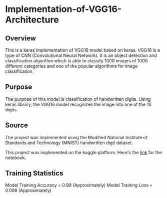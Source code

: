 # Implementation-of-VGG16-Architecture

## Overview
This is a keras implementation of VGG16 model based on keras. VGG16 is a type of CNN (Convolutional Neural Network). It is an object detection and classification algorithm which is able to classify 1000 images of 1000 different categories and one of the popular algorithms for image classification.

## Purpose
The purpose of this model is classification of handwritten digits. Using keras library, the VGG16 model recognizes the image into one of the 10 digits.

## Source
The project was implemented using the Modified National Institute of Standards and Technology (MNIST) handwritten digit dataset. 

This project was implemented on the kaggle platform. Here's the [link](https://www.kaggle.com/code/jatinmotwani12/implementation-of-vgg16-v2) for the notebook.

## Training Statistics

Model Training Accuracy = 0.99 (Approximately)
Model Training Loss     = 0.008 (Approximately) 

